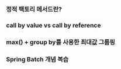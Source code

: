 

###  정적 팩토리 메서드란?


###  call by value vs call by reference


### max() + group by를 사용한 최대값 그룹핑


### Spring Batch 개념 복습
